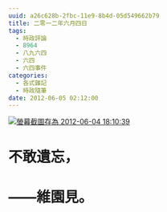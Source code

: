 ```yaml
---
uuid: a26c628b-2fbc-11e9-8b4d-05d549662b79
title: 二零一二年六月四日
tags:
  - 時政評論
  - 8964
  - 八九六四
  - 六四
  - 六四事件
categories:
  - 各式雜記
  - 時政隨筆
date: 2012-06-05 02:12:00
---
```


[![](https://lenchan139.files.wordpress.com/2012/06/e89ea2e5b995e688aae59c96e5ad98e782ba-2012-06-04-181039.png "螢幕截圖存為 2012-06-04 18:10:39")](http://www.alliance.org.hk/64/6423/index.html#6423candle)

#

# **不敢遺忘，**

# **——維園見。**
